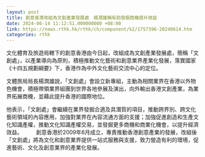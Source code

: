 ```yaml
---
layout: post
title: 創意香港改組為文創產業發展處　楊潤雄稱有助發掘商機提升效益
date: 2024-06-14 11:12:51.000000000 +08:00
link: https://news.rthk.hk/rthk/ch/component/k2/1757396-20240614.htm
categories: rthk
---
```


文化體育及旅遊局轄下的創意香港由今日起，改組成為文創產業發展處，簡稱「文創處」，以產業導向為原則，積極推動文化藝術和創意業界產業化發展，落實國家《十四五規劃綱要》下，香港作為中外文化藝術交流中心的定位。

文體旅局局長楊潤雄說，「文創處」會設立新專組，主動為相關業界在香港以外物色機會，積極帶領業界組團到世界各地參展及演出，向外輸出香港文創產業，為業界拓展商機，並藉此提升香港的國際地位。

他表示，「文創處」會繼續在業界發掘合適及具潛質的項目，推動跨界別、跨文化藝術領域的內容應用，加強對業界在內容流通方面的支援；加強促進創造和生產文化知識產權，推動文化知識產權交易，並發掘更多商機和商業化機會，以提升經濟效益。
　　 
創意香港於2009年6月成立，專責推動香港創意產業的發展，改組後「文創處」將為文化和創意業界提供一站式服務與支援，致力營造有利的環境，促進藝術、文化及創意業界的產業化發展。
